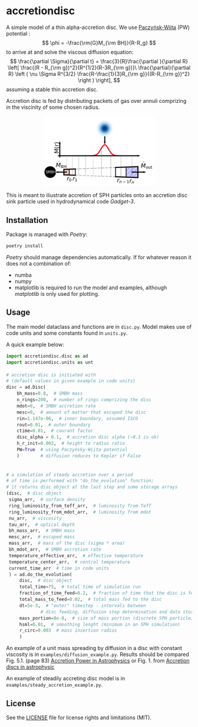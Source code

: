 # accretiondisc

A simple model of a thin alpha-accretion disc. We use [Paczyńsk-Wiita](https://ui.adsabs.harvard.edu/abs/1980A&A....88...23P) (PW) potential :
$$
\phi = -\frac{\rm{G}M_{\rm BH}}{R-R_g}
$$
to arrive at and solve the viscous diffusion equation:
$$
\frac{\partial \Sigma}{\partial t} = \frac{3}{R}\frac{\partial }{\partial R} \left[ \frac{(R - R_{\rm g})^2}{R^{1/2}(R-3R_{\rm g})}\
 \frac{\partial}{\partial R} \left ( \nu \Sigma R^{3/2} \frac{R-\frac{1}{3}R_{\rm g}}{(R-R_{\rm g})^2} \right )  \right],
$$
assuming a stable thin accretion disc.

Accretion disc is fed by distributing packets of gas over annuli comprizing in the viscinity of some chosen radius.
<p align="center">
<img src="examples/accretion_iliustration.png" alt="iliustration" width="300"/>
</p>

This is meant to iliustrate accretion of SPH particles onto an accretion disc sink particle used in hydrodynamical code *Gadget-3*.

## Installation

Package is managed with _Poetry_:
```bash
poetry install
```
_Poetry_ should manage dependencies automatically. If for whatever reason it does not a combination of:
* numba
* numpy
* matplotlib
is required to run the model and examples, although _matplotlib_ is only used for plotting.

## Usage

The main model dataclass and functions are in `disc.py`. Model makes use of code units and some constants found in `units.py`. 

A quick example below:
```python
import accretiondisc.disc as ad
import accretiondisc.units as unt

# accretion disc is initiated with 
# (default values in given example in code units)
disc = ad.Disc(
    bh_mass=0.8,  # SMBH mass
    n_rings=200,  # number of rings comprizing the disc
    mdot=0,  # SMBH accretion rate
    mesc=0,  # amount of matter that escaped the disc
    rin=1.147e-06,  # inner boundary, assumed ISCO
    rout=0.01,  # outer boundary
    ctime=0.01,  # courant factor
    disc_alpha = 0.1,  # accretion disc alpha (~0.1 is ok)
    h_r_init=0.002,  # height to radius ratio
    PW=True  # using Paczyńsky-Wiita potential
    )        # diffusion reduces to Kepler if False


# a simulation of steady accretion over a period 
# of time is performed with "do_the_evolution" function; 
# it returns disc object at the last step and some storage arrays
(disc,  # disc object 
 sigma_arr,  # surface density
 ring_luminosity_from_teff_arr,  # luminosity from Teff 
 ring_luminosity_from_mdot_arr,  # luminosity from mdot
 nu_arr,  # viscosity
 tau_arr,  # optical depth
 bh_mass_arr,  # SMBH mass
 mesc_arr,  # escaped mass
 mass_arr,  # mass of the disc (sigma * area)
 bh_mdot_arr,  # SMBH accretion rate
 temperature_effective_arr,  # effective temperature
 temperature_center_arr,  # central temperature
 current_time_arr  # time in code units
 ) = ad.do_the_evolution(
     disc,  # disc object 
     total_time=75,  # total time of simulation run
     fraction_of_time_feed=0.2,  # fraction of time that the disc is fed
     total_mass_to_feed=0.02,  # total mass fed to the disc
     dt=5e-3,  # "outer" timestep - intervals between 
             # disc feeding, diffusion step determination and data storage
     mass_portion=8e-8,  # size of mass portion (discrete SPH particle)
     hsml=0.01,  # smoothing lenght (minimum in an SPH simulation)
     r_circ=0.003  # mass insertion radius
     )
```

An example of a unit mass spreading by diffusion in a disc with constant viscosity is in `examples/diffusion_example.py`. Results should be compared Fig. 5.1. (page 83) [Accretion Power in Astrophysics](https://ui.adsabs.harvard.edu/abs/2002apa..book.....F) or Fig. 1. from [Accretion discs in astrophysic](http://adsabs.harvard.edu/abs/1981ARA%26A..19..137P10.1146/annurev.aa.19.090181.001033)

An example of steadily accreting disc model is in `examples/steady_accretion_example.py`.

## License

See the [LICENSE](LICENSE.md) file for license rights and limitations (MIT).